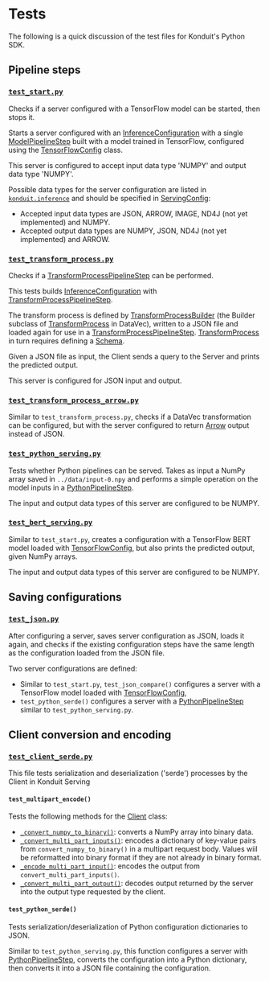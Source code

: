 # Tests 
The following is a quick discussion of the test files for Konduit's Python SDK.

## Pipeline steps 

### [`test_start.py`](https://github.com/KonduitAI/konduit-serving/blob/master/python/tests/test_start.py)

Checks if a server configured with a TensorFlow model can be started, then stops it. 

Starts a server configured with an [InferenceConfiguration](../konduit/inference.py#L2386-L2427) with a single [ModelPipelineStep](../konduit/inference.py#L1579-L1778) built with a model trained in TensorFlow, configured using the [TensorFlowConfig](../konduit/inference.py#L656-L720) class. 

This server is configured to accept input data type 'NUMPY' and output data type 'NUMPY'. 

Possible data types for the server configuration are listed in [`konduit.inference`](../konduit/inference.py#L863-L865) and should be specified in [ServingConfig](../konduit/inference.py#L861-L1018):
- Accepted input data types are JSON, ARROW, IMAGE, ND4J (not yet implemented) and NUMPY. 
- Accepted output data types are NUMPY, JSON, ND4J (not yet implemented) and ARROW.

### [`test_transform_process.py`](test_transform_process.py)

Checks if a [TransformProcessPipelineStep](../konduit/inference.py#L1400-L1573) can be performed. 

This tests builds [InferenceConfiguration](../konduit/inference.py#L2386-L2427) with [TransformProcessPipelineStep](../konduit/inference.py#L1400-L1573). 

The transform process is defined by [TransformProcessBuilder](https://github.com/eclipse/deeplearning4j/blob/master/datavec/datavec-api/src/main/java/org/datavec/api/transform/TransformProcess.java#L611) (the Builder subclass of [TransformProcess](https://deeplearning4j.org/docs/latest/datavec-transforms) in DataVec), written to a JSON file and loaded again for use in a [TransformProcessPipelineStep](../konduit/inference.py#L1400-L1573). [TransformProcess](https://deeplearning4j.org/docs/latest/datavec-transforms) in turn requires defining a [Schema](https://deeplearning4j.org/docs/latest/datavec-schema). 

Given a JSON file as input, the Client sends a query to the Server and prints the predicted output. 

This server is configured for JSON input and output. 

### [`test_transform_process_arrow.py`](test_transform_process_arrow.py)

Similar to `test_transform_process.py`, checks if a DataVec transformation can be configured, but with the server configured to return [Arrow](https://arrow.apache.org/) output instead of JSON. 

### [`test_python_serving.py`](test_python_serving.py)

Tests whether Python pipelines can be served. Takes as input a NumPy array saved in `../data/input-0.npy` and performs a simple operation on the model inputs in a [PythonPipelineStep](../konduit/inference.py#L1221-L1394).

The input and output data types of this server are configured to be NUMPY. 

### [`test_bert_serving.py`](test_bert_serving.py)

Similar to `test_start.py`, creates a configuration with a TensorFlow BERT model loaded with [TensorFlowConfig](../konduit/inference.py#L656-L720), but also prints the predicted output, given NumPy arrays. 

The input and output data types of this server are configured to be NUMPY. 

## Saving configurations 

### [`test_json.py`](test_json.py)

After configuring a server, saves server configuration as JSON, loads it again, and checks if the existing configuration steps have the same length as the configuration loaded from the JSON file. 

Two server configurations are defined: 
- Similar to `test_start.py`, `test_json_compare()` configures a server with a TensorFlow model loaded with [TensorFlowConfig](../konduit/inference.py#L656-L720), 
- `test_python_serde()` configures a server with a [PythonPipelineStep](../konduit/inference.py#L1221-L1394) similar to `test_python_serving.py`.


## Client conversion and encoding 

### [`test_client_serde.py`](test_client_serde.py)

This file tests serialization and deserialization ('serde') processes by the Client in Konduit Serving

#### `test_multipart_encode()`
Tests the following methods for the [Client](../konduit/client.py#L10-L139) class: 
- [`_convert_numpy_to_binary()`](../konduit/client.py#L72-L76): converts a NumPy array into binary data.
- [`_convert_multi_part_inputs()`](../konduit/client.py#L100-L108): encodes a dictionary of key-value pairs from `convert_numpy_to_binary()` in a multipart request body. Values wiil be reformatted into binary format if they are not already in binary format.
- [`_encode_multi_part_input()`](../konduit/client.py#L85-L97): encodes the output from `convert_multi_part_inputs()`.
- [`_convert_multi_part_output()`](../konduit/client.py#L110-L129): decodes output returned by the server into the output type requested by the client.

#### `test_python_serde()`

Tests serialization/deserialization of Python configuration dictionaries to JSON. 

Similar to `test_python_serving.py`, this function configures a server with [PythonPipelineStep](../konduit/inference.py#L1221-L1394), converts the configuration into a Python dictionary, then converts it into a JSON file containing the configuration.
